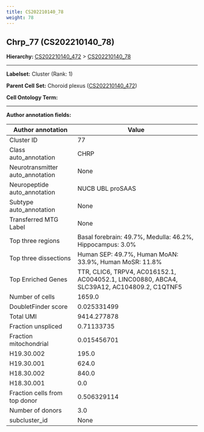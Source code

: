 ```yaml
---
title: CS202210140_78
weight: 78
---
```

## Chrp_77 (CS202210140_78)
<b>Hierarchy: </b>
[CS202210140_472](https://purl.brain-bican.org/taxonomy/CS202210140#CS202210140_472) >
[CS202210140_78](https://purl.brain-bican.org/taxonomy/CS202210140#CS202210140_78)

---


**Labelset:** Cluster (Rank: 1)

**Parent Cell Set:** Choroid plexus ([CS202210140_472](https://purl.brain-bican.org/taxonomy/CS202210140#CS202210140_472))



**Cell Ontology Term:** 

[MARKER GENES.]: #


---

[TRANSFERRED ANNOTATIONS.]: #


[AUTHOR ANNOTATION FIELDS.]: #


**Author annotation fields:**

| Author annotation | Value |
|-------------------|-------|
|Cluster ID|77|
|Class auto_annotation|CHRP|
|Neurotransmitter auto_annotation|None|
|Neuropeptide auto_annotation|NUCB UBL proSAAS|
|Subtype auto_annotation|None|
|Transferred MTG Label|None|
|Top three regions|Basal forebrain: 49.7%, Medulla: 46.2%, Hippocampus: 3.0%|
|Top three dissections|Human SEP: 49.7%, Human MoAN: 33.9%, Human MoSR: 11.8%|
|Top Enriched Genes|TTR, CLIC6, TRPV4, AC016152.1, AC004052.1, LINC00880, ABCA4, SLC39A12, AC104809.2, C1QTNF5|
|Number of cells|1659.0|
|DoubletFinder score|0.025331499|
|Total UMI|9414.277878|
|Fraction unspliced|0.71133735|
|Fraction mitochondrial|0.015456701|
|H19.30.002|195.0|
|H19.30.001|624.0|
|H18.30.002|840.0|
|H18.30.001|0.0|
|Fraction cells from top donor|0.506329114|
|Number of donors|3.0|
|subcluster_id|None|
